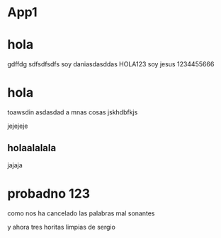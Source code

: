 # App1

# hola
gdffdg
sdfsdfsdfs
soy daniasdasddas
HOLA123 
soy jesus
1234455666
# hola
toawsdin
asdasdad
a
mnas cosas
jskhdbfkjs

jejejeje

## holaalalala

jajaja
# probadno 123

como nos ha cancelado las palabras mal sonantes 

y ahora tres horitas limpias de sergio

